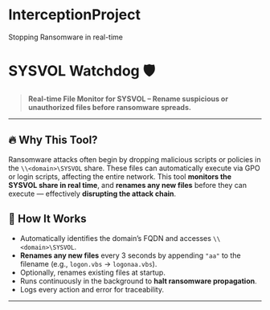 # InterceptionProject
Stopping Ransomware in real-time
# SYSVOL Watchdog 🛡️  
> **Real-time File Monitor for SYSVOL – Rename suspicious or unauthorized files before ransomware spreads.**

---

## 🔥 Why This Tool?

Ransomware attacks often begin by dropping malicious scripts or policies in the `\\<domain>\SYSVOL` share. These files can automatically execute via GPO or login scripts, affecting the entire network. This tool **monitors the SYSVOL share in real time**, and **renames any new files** before they can execute — effectively **disrupting the attack chain**.

## 🧠 How It Works

- Automatically identifies the domain’s FQDN and accesses `\\<domain>\SYSVOL`.
- **Renames any new files** every 3 seconds by appending `"aa"` to the filename (e.g., `logon.vbs` → `logonaa.vbs`).
- Optionally, renames existing files at startup.
- Runs continuously in the background to **halt ransomware propagation**.
- Logs every action and error for traceability.

---

